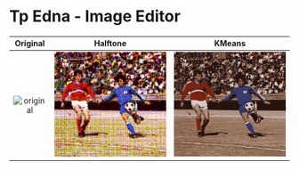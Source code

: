 # Tp Edna - Image Editor

**Original** | **Halftone** | **KMeans**
:--:|:--:|:--:
![original](generates_photos/soccer_last.png) | ![halftone](generated_photos/soccer_halftone2.png) | ![kmeans](generated_photos/soccer_kmeans2.png)

